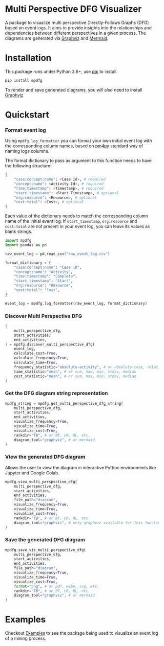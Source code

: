 # Multi Perspective DFG Visualizer

 A package to visualize multi perspective Directly-Follows Graphs (DFG) based on event logs. It aims to provide insights into the relationships and dependencies between different perspectives in a given process. The diagrams are generated via [Graphviz](https://www.graphviz.org) and  [Mermaid](https://mermaid.js.org).


# Installation
This package runs under Python 3.9+, use [pip](https://pip.pypa.io/en/stable/) to install.
```sh
pip install mpdfg
```
To render and save generated diagrams, you will also need to install [Graphviz](https://www.graphviz.org)

# Quickstart

### Format event log
Using `mpdfg.log_formatter` you can format your own initial event log with the corresponding column names, based on [pm4py](https://pm4py.fit.fraunhofer.de) standard way of naming logs columns.

The format dictionary to pass as argument to this function needs to have the following structure:
```py
{
    "case:concept:name": <Case Id>, # required
    "concept:name": <Activity Id>, # required
    "time:timestamp": <Timestamp>, # required
    "start_timestamp": <Start Timestamp>, # optional
    "org:resource": <Resource>, # optional
    "cost:total": <Cost>, # optional
}
```

Each value of the dictionary needs to match the corresponding column name of the initial event log. If `start_timestamp`, `org:resource` and `cost:total` are not present in your event log, you can leave its values as blank strings.

```py
import mpdfg
import pandas as pd

raw_event_log = pd.read_csv("raw_event_log.csv")

format_dictionary = {
    "case:concept:name": "Case ID",
    "concept:name": "Activity",
    "time:timestamp": "Complete",
    "start_timestamp": "Start",
    "org:resource": "Resource",
    "cost:total": "Cost",
}

event_log = mpdfg.log_formatter(raw_event_log, format_dictionary)

```
### Discover Multi Perspective DFG

```py
(
    multi_perspective_dfg,
    start_activities,
    end_activities,
) = mpdfg.discover_multi_perspective_dfg(
    event_log,
    calculate_cost=True,
    calculate_frequency=True,
    calculate_time=True,
    frequency_statistic="absolute-activity", # or absolute-case, relative-activity, relative-case
    time_statistic="mean", # or sum, max, min, stdev, median
    cost_statistic="mean", # or sum, max, min, stdev, median
)

```

### Get the DFG diagram string representation
```py
mpdfg_string = mpdfg.get_multi_perspective_dfg_string(
    multi_perspective_dfg,
    start_activities,
    end_activities,
    visualize_frequency=True,
    visualize_time=True,
    visualize_cost=True,
    rankdir="TB", # or BT, LR, RL, etc.
    diagram_tool="graphviz", # or mermaid
)

```

### View the generated DFG diagram
Allows the user to view the diagram in interactive Python environments like Jupyter and Google Colab.

```py
mpdfg.view_multi_perspective_dfg(
    multi_perspective_dfg,
    start_activities,
    end_activities,
    file_path="diagram",
    visualize_frequency=True,
    visualize_time=True,
    visualize_cost=True,
    rankdir="TB", # or BT, LR, RL, etc.
    diagram_tool="graphviz", # only graphviz available for this function
)
```
### Save the generated DFG diagram

```py
mpdfg.save_vis_multi_perspective_dfg(
    multi_perspective_dfg,
    start_activities,
    end_activities,
    file_path="diagram",
    visualize_frequency=True,
    visualize_time=True,
    visualize_cost=True,
    format="png", # or pdf, webp, svg, etc.
    rankdir="TB", # or BT, LR, RL, etc.
    diagram_tool="graphviz", # or mermaid
)
```

# Examples

Checkout [Examples](https://github.com/nicoabarca/mpdfg/blob/main/examples) to see the package being used to visualize an event log of a mining process.
